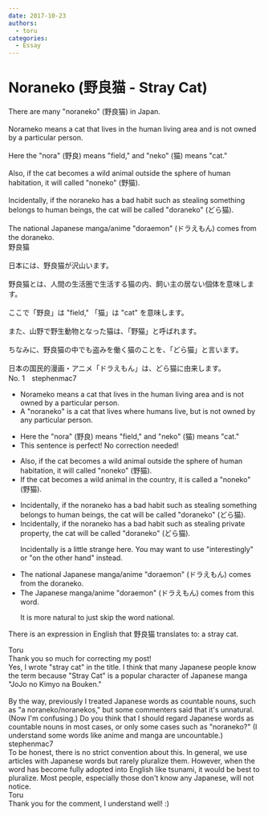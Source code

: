 ```yaml
---
date: 2017-10-23
authors:
  - toru
categories:
  - Essay
---
```


<h1 id="subject_show">Noraneko (野良猫 - Stray Cat)</h1>
<div class="date" hidden>Oct 23, 2017 13:24</div>
<div id="post"><div id="body_show_ori">
There are many "noraneko" (野良猫) in Japan.<br/><br/>Norameko means a cat that lives in the human living area and is not owned by a particular person.<br/><br/>Here the "nora" (野良) means "field," and "neko" (猫) means "cat."<br/><br/>Also, if the cat becomes a wild animal outside the sphere of human habitation, it will called "noneko" (野猫).<br/><br/>Incidentally, if the noraneko has a bad habit such as stealing something belongs to human beings, the cat will be called "doraneko" (どら猫).<br/><br/>The national Japanese manga/anime "doraemon" (ドラえもん) comes from the doraneko.
</div></div>

<!-- more -->

<div id="post_ja"><div id="body_show_mo">
野良猫<br/><br/>日本には、野良猫が沢山います。<br/><br/>野良猫とは、人間の生活圏で生活する猫の内、飼い主の居ない個体を意味します。<br/><br/>ここで「野良」は "field," 「猫」は "cat" を意味します。<br/><br/>また、山野で野生動物となった猫は、「野猫」と呼ばれます。<br/><br/>ちなみに、野良猫の中でも盗みを働く猫のことを、「どら猫」と言います。<br/><br/>日本の国民的漫画・アニメ「ドラえもん」は、どら猫に由来します。
</div></div>
<div id="block"><div class="first_name"> No. 1　<span class="just_name">stephenmac7</span></div><div id="block2">
<ul class="correction_field">
<li class="incorrect">Norameko means a cat that lives in the human living area and is not owned by a particular person.</li>
<li class="corrected correct">
A "noraneko" is a cat that lives where humans live, but is not owned by any particular person.
</li>
</ul>
<ul class="correction_field">
<li class="incorrect">Here the "nora" (野良) means "field," and "neko" (猫) means "cat."</li>
<li class="corrected perfect">This sentence is perfect! No correction needed!</li>
</ul>
<ul class="correction_field">
<li class="incorrect">Also, if the cat becomes a wild animal outside the sphere of human habitation, it will called "noneko" (野猫).</li>
<li class="corrected correct">
If the cat becomes a wild animal in the country, it is called a "noneko" (野猫).
</li>
</ul>
<ul class="correction_field">
<li class="incorrect">Incidentally, if the noraneko has a bad habit such as stealing something belongs to human beings, the cat will be called "doraneko" (どら猫).</li>
<li class="corrected correct">
Incidentally, if the noraneko has a bad habit such as stealing private property, the cat will be called "doraneko" (どら猫).
<p class="correction_comment">Incidentally is a little strange here. You may want to use "interestingly" or "on the other hand" instead.</p>
</li>
</ul>
<ul class="correction_field">
<li class="incorrect">The national Japanese manga/anime "doraemon" (ドラえもん) comes from the doraneko.</li>
<li class="corrected correct">
The Japanese manga/anime "doraemon" (ドラえもん) comes from this word.
<p class="correction_comment">It is more natural to just skip the word national.</p>
</li>
</ul>
<p class="comment_small">
 There is an expression in English that 野良猫 translates to: a stray cat.
</p>

</div><div class="name"><span class="just_name">Toru</span><br>
Thank you so much for correcting my post!<br/>Yes, I wrote "stray cat" in the title. I think that many Japanese people know the term because "Stray Cat" is a popular character of Japanese manga "JoJo no Kimyo na Bouken."<br/><br/>By the way, previously I treated Japanese words as countable nouns, such as "a noraneko/noranekos," but some commenters said that it's unnatural. (Now I'm confusing.) Do you think that I should regard Japanese words as countable nouns in most cases, or only some cases such as "noraneko?" (I understand some words like anime and manga are uncountable.)
</div>
<div class="name"><span class="just_name">stephenmac7</span><br>
To be honest, there is no strict convention about this. In general, we use articles with Japanese words but rarely pluralize them. However, when the word has become fully adopted into English like tsunami, it would be best to pluralize. Most people, especially those don't know any Japanese, will not notice.
</div>
<div class="name"><span class="just_name">Toru</span><br>
Thank you for the comment, I understand well! :)
</div>
</div>
